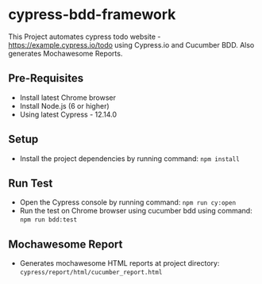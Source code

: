 # cypress-bdd-framework

This Project automates cypress todo website - https://example.cypress.io/todo using Cypress.io and Cucumber BDD. Also generates Mochawesome Reports.


## Pre-Requisites
- Install latest Chrome browser
- Install Node.js (6 or higher)
- Using latest Cypress - 12.14.0

## Setup
- Install the project dependencies by running command: `npm install`

## Run Test
- Open the Cypress console by running command: `npm run cy:open`
- Run the test on Chrome browser using cucumber bdd using command: `npm run bdd:test`

## Mochawesome Report
- Generates mochawesome HTML reports at project directory: `cypress/report/html/cucumber_report.html`
